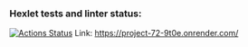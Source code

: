 ### Hexlet tests and linter status:
[![Actions Status](https://github.com/blonde2029/java-project-72/actions/workflows/hexlet-check.yml/badge.svg)](https://github.com/blonde2029/java-project-72/actions)
Link: https://project-72-9t0e.onrender.com/

